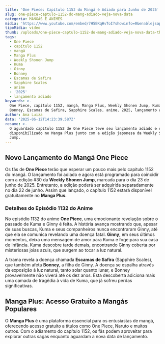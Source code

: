 ```yaml
---
title: 'One Piece: Capítulo 1152 do Mangá é Adiado para Junho de 2025'
slug: one-piece-captulo-1152-do-mang-adiado-veja-nova-data
categoria: MANGÁS E ANIMES
midia: 'https://www.youtube.com/embed/7H5EKqHvToI?showinfo=0&enablejsapi=1'
tipoMidia: video
thumb: /uploads/one-piece-captulo-1152-do-mang-adiado-veja-nova-data-thumb.png
tags:
  - One Piece
  - capítulo 1152
  - mangá
  - Manga Plus
  - Weekly Shonen Jump
  - Kuma
  - Ginny
  - Bonney
  - Escamas de Safira
  - Sapphire Scales
  - anime
  - '2025'
  - lançamento adiado
keywords: >-
  One Piece, capítulo 1152, mangá, Manga Plus, Weekly Shonen Jump, Kuma, Ginny,
  Bonney, Escamas de Safira, Sapphire Scales, anime, 2025, lançamento adiado
author: Ana Luiza
data: '2025-06-12T14:23:39.587Z'
resumo: >-
  O aguardado capítulo 1152 de One Piece teve seu lançamento adiado e será
  disponibilizado no Manga Plus junto com a edição japonesa da Weekly Shonen
  Jump.
---
```


## Novo Lançamento do Mangá One Piece

Os fãs de **One Piece** terão que esperar um pouco mais pelo capítulo 1152 do mangá. O lançamento foi adiado e agora está programado para coincidir com a edição #30 da **Weekly Shonen Jump**, marcada para o dia 23 de junho de 2025. Entretanto, a edição poderá ser adquirida separadamente no dia 22 de junho. Assim que lançado, o capítulo 1152 estará disponível gratuitamente no **Manga Plus**.

### Detalhes do Episódio 1132 do Anime

No episódio 1132 do anime **One Piece**, uma emocionante revelação sobre o passado de Kuma e Ginny é feita. A história avança mostrando que, apesar de suas buscas, Kuma e seus companheiros nunca encontraram Ginny, até que ela se comunica revelando uma doença fatal. **Ginny**, em seus últimos momentos, deixa uma mensagem de amor para Kuma e foge para sua casa de infância. Kuma descobre tarde demais, encontrando Ginny coberta por misteriosas joias azuis, que surgem ao tocar a luz natural.

A trama revela a doença chamada **Escamas de Safira** (Sapphire Scales), que também afeta **Bonney**, a filha de Ginny. A doença se espalha através da exposição à luz natural, tanto solar quanto lunar, e Bonney provavelmente não viverá até os dez anos. Esta descoberta adiciona mais uma camada de tragédia à vida de Kuma, que já sofreu perdas significativas.

## Manga Plus: Acesso Gratuito a Mangás Populares

O **Manga Plus** é uma plataforma essencial para os entusiastas de mangá, oferecendo acesso gratuito a títulos como One Piece, Naruto e muitos outros. Com o adiamento do capítulo 1152, os fãs podem aproveitar para explorar outras sagas enquanto aguardam a nova data de lançamento.
